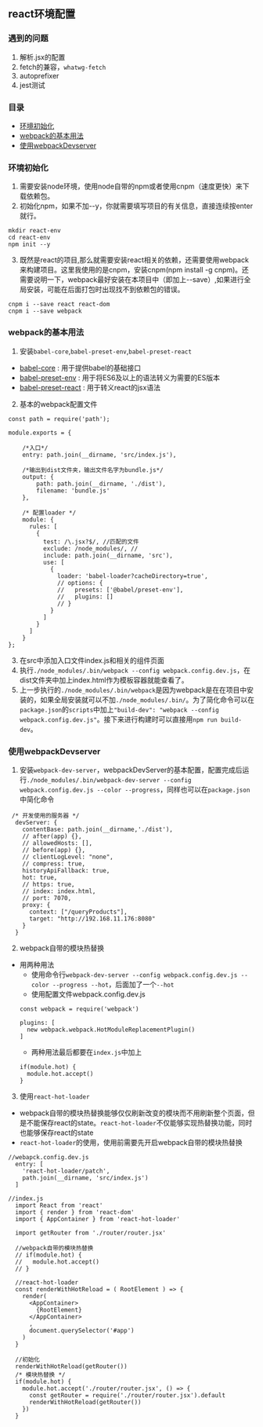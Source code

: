 ## react环境配置

### 遇到的问题
1. 解析.jsx的配置
2. fetch的兼容，`whatwg-fetch`
3. autoprefixer
4. jest测试

### 目录
* [环境初始化](#环境初始化)
* [webpack的基本用法](#webpack的基本用法)
* [使用webpackDevserver](#使用webpackDevserver)

### 环境初始化
1. 需要安装node环境，使用node自带的npm或者使用cnpm（速度更快）来下载依赖包。
2. 初始化npm，如果不加--y，你就需要填写项目的有关信息，直接连续按enter就行。
```
mkdir react-env
cd react-env
npm init --y 
```
3. 既然是react的项目,那么就需要安装react相关的依赖，还需要使用webpack来构建项目。这里我使用的是cnpm，安装cnpm(npm install -g cnpm)。还需要说明一下，webpack最好安装在本项目中（即加上--save）,如果进行全局安装，可能在后面打包时出现找不到依赖包的错误。
```
cnpm i --save react react-dom
cnpm i --save webpack
```

### webpack的基本用法
1. 安装`babel-core`,`babel-preset-env`,`babel-preset-react`
- [babel-core](http://babeljs.io/docs/core-packages/#other-packages) : 用于提供babel的基础接口
- [babel-preset-env](http://babeljs.io/docs/plugins/preset-env/#top) : 用于将ES6及以上的语法转义为需要的ES版本
- [babel-preset-react](http://babeljs.io/docs/plugins/preset-react/#install) : 用于转义react的jsx语法
2. 基本的webpack配置文件
```
const path = require('path');

module.exports = {
 
    /*入口*/
    entry: path.join(__dirname, 'src/index.js'),
    
    /*输出到dist文件夹，输出文件名字为bundle.js*/
    output: {
        path: path.join(__dirname, './dist'),
        filename: 'bundle.js'
    },

    /* 配置loader */
    module: {
      rules: [
        {
          test: /\.jsx?$/, //匹配的文件
          exclude: /node_modules/, //
          include: path.join(__dirname, 'src'),
          use: [
            {
              loader: 'babel-loader?cacheDirectory=true',
              // options: {
              //   presets: ['@babel/preset-env'],
              //   plugins: []
              // }
            }
          ]
        }
      ]
    }
};
```
3. 在src中添加入口文件index.js和相关的组件页面
4. 执行`./node_modules/.bin/webpack --config webpack.config.dev.js`，在dist文件夹中加上index.html作为模板容器就能查看了。
5. 上一步执行的`./node_modules/.bin/webpack`是因为webpack是在在项目中安装的，如果全局安装就可以不加`./node_modules/.bin/`。为了简化命令可以在`package.json`的`scripts`中加上`"build-dev": "webpack --config webpack.config.dev.js"`。接下来进行构建时可以直接用`npm run build-dev`。

### 使用webpackDevserver
1. 安装`webpack-dev-server`，webpackDevServer的基本配置，配置完成后运行`./node_modules/.bin/webpack-dev-server --config webpack.config.dev.js --color --progress`，同样也可以在`package.json`中简化命令
```
 /* 开发使用的服务器 */
  devServer: {
    contentBase: path.join(__dirname,'./dist'),
    // after(app) {},
    // allowedHosts: [],
    // before(app) {},
    // clientLogLevel: "none",
    // compress: true,
    historyApiFallback: true,
    hot: true,
    // https: true,
    // index: index.html,
    // port: 7070,
    proxy: {
      context: ["/queryProducts"],
      target: "http://192.168.11.176:8080"
    }
  }
```
2. webpack自带的模块热替换
- 用两种用法
  - 使用命令行`webpack-dev-server --config webpack.config.dev.js --color --progress --hot`，后面加了一个`--hot`
  - 使用配置文件webpack.config.dev.js
  ```
  const webpack = require('webpack')

  plugins: [
    new webpack.webpack.HotModuleReplacementPlugin()
  ]
  ```
  - 两种用法最后都要在`index.js`中加上
  ```
  if(module.hot) {
    module.hot.accept()
  }
  ```

3. 使用`react-hot-loader`
  - webpack自带的模块热替换能够仅仅刷新改变的模块而不用刷新整个页面，但是不能保存react的state。`react-hot-loader`不仅能够实现热替换功能，同时也能够保存react的state
  - `react-hot-loader`的使用，使用前需要先开启webpack自带的模块热替换
  ```
  //webapck.config.dev.js
    entry: [
      'react-hot-loader/patch',
      path.join(__dirname, 'src/index.js')
    ]

  //index.js
    import React from 'react'
    import { render } from 'react-dom'
    import { AppContainer } from 'react-hot-loader'

    import getRouter from './router/router.jsx'

    //webpack自带的模块热替换
    // if(module.hot) {
    //   module.hot.accept()
    // }

    //react-hot-loader
    const renderWithHotReload = ( RootElement ) => {
      render(
        <AppContainer>
          {RootElement}
        </AppContainer>
        ,
        document.querySelector('#app')
      )
    }

    //初始化
    renderWithHotReload(getRouter())
    /* 模块热替换 */
    if(module.hot) {
      module.hot.accept('./router/router.jsx', () => {
        const getRouter = require('./router/router.jsx').default
        renderWithHotReload(getRouter())
      })
    }
  ```

